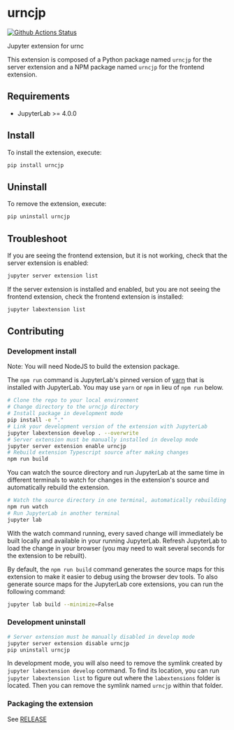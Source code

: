 # urncjp

[![Github Actions Status](https://github.com/spang-lab/urncjp.git/workflows/Build/badge.svg)](https://github.com/spang-lab/urncjp.git/actions/workflows/build.yml)

Jupyter extension for urnc

This extension is composed of a Python package named `urncjp`
for the server extension and a NPM package named `urncjp`
for the frontend extension.

## Requirements

- JupyterLab >= 4.0.0

## Install

To install the extension, execute:

```bash
pip install urncjp
```

## Uninstall

To remove the extension, execute:

```bash
pip uninstall urncjp
```

## Troubleshoot

If you are seeing the frontend extension, but it is not working, check
that the server extension is enabled:

```bash
jupyter server extension list
```

If the server extension is installed and enabled, but you are not seeing
the frontend extension, check the frontend extension is installed:

```bash
jupyter labextension list
```

## Contributing

### Development install

Note: You will need NodeJS to build the extension package.

The `npm run` command is JupyterLab's pinned version of
[yarn](https://yarnpkg.com/) that is installed with JupyterLab. You may use
`yarn` or `npm` in lieu of `npm run` below.

```bash
# Clone the repo to your local environment
# Change directory to the urncjp directory
# Install package in development mode
pip install -e "."
# Link your development version of the extension with JupyterLab
jupyter labextension develop . --overwrite
# Server extension must be manually installed in develop mode
jupyter server extension enable urncjp
# Rebuild extension Typescript source after making changes
npm run build
```

You can watch the source directory and run JupyterLab at the same time in different terminals to watch for changes in the extension's source and automatically rebuild the extension.

```bash
# Watch the source directory in one terminal, automatically rebuilding when needed
npm run watch
# Run JupyterLab in another terminal
jupyter lab
```

With the watch command running, every saved change will immediately be built locally and available in your running JupyterLab. Refresh JupyterLab to load the change in your browser (you may need to wait several seconds for the extension to be rebuilt).

By default, the `npm run build` command generates the source maps for this extension to make it easier to debug using the browser dev tools. To also generate source maps for the JupyterLab core extensions, you can run the following command:

```bash
jupyter lab build --minimize=False
```

### Development uninstall

```bash
# Server extension must be manually disabled in develop mode
jupyter server extension disable urncjp
pip uninstall urncjp
```

In development mode, you will also need to remove the symlink created by `jupyter labextension develop`
command. To find its location, you can run `jupyter labextension list` to figure out where the `labextensions`
folder is located. Then you can remove the symlink named `urncjp` within that folder.

### Packaging the extension

See [RELEASE](RELEASE.md)
